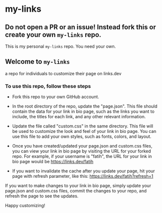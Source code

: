 # my-links

## Do not open a PR or an issue! Instead fork this or create your own `my-links` repo. 
This is my personal `my-links` repo. You need your own.

## Welcome to `my-links`
a repo for individuals to customize their page on links.dev

### To use this repo, follow these steps

- Fork this repo to your own GitHub account.

- In the root directory of the repo, update the "page.json". This file should contain the data for your link in bio
  page, such as the links you want to include, the titles for each link, and any other relevant information.

- Update the file called "custom.css" in the same directory. This file will be used to customize the look and feel of
  your link in bio page. You can use this file to add your own styles, such as fonts, colors, and layout.

- Once you have created/updated your page.json and custom.css files, you can view your link in bio page by visiting the
  URL for your forked repo. For example, if your username is "fatih", the URL for your link in bio page would
  be https://links.dev/fatih

- If you want to invalidate the cache after you update your page, hit your page with refresh parameter, like
  this: https://links.dev/fatih?refresh=1

If you want to make changes to your link in bio page, simply update your page.json and custom.css files, commit the
changes to your repo, and refresh the page to see the updates.

Happy customizing!
